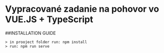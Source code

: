 # Vypracované zadanie na pohovor vo VUE.JS + TypeScript

##INSTALLATION GUIDE
```
> in prooject folder run: npm install
> run: npm run serve
```

